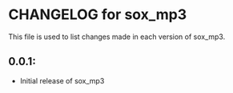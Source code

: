 # CHANGELOG for sox_mp3

This file is used to list changes made in each version of sox_mp3.

## 0.0.1:

* Initial release of sox_mp3
